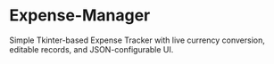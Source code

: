 # Expense-Manager
Simple Tkinter-based Expense Tracker with live currency conversion, editable records, and JSON-configurable UI.
